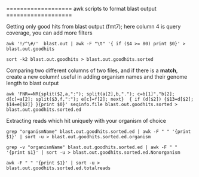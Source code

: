 =================== awk scripts to format blast output ===================

Getting only good hits from blast output (fmt7); here column 4 is query coverage, you can add more filters

`awk '!/^\#/'  blast.out | awk -F "\t" '{ if ($4 >= 80) print $0}' > blast.out.goodhits`

`sort -k2 blast.out.goodhits > blast.out.goodhits.sorted`

Comparing two different columns of two files, and if there is a **match**, create a new column!
useful in adding organism names and their genome length to blast output 

`awk 'FNR==NR{split($2,a,":"); split(a[2],b,"."); c=b[1]"."b[2]; d[c]=a[2]; split($3,f,":"); e[c]=f[2]; next}  { if (d[$2]) {$13=d[$2]; $14=e[$2]} }{print $0}' seqinfo.file blast.out.goodhits.sorted > blast.out.goodhits.sorted.ed`


Extracting reads which hit uniquely with your organism of choice

`grep "organismName" blast.out.goodhits.sorted.ed | awk -F " " '{print $1}' | sort -u > blast.out.goodhits.sorted.ed.organism`

`grep -v "organismName" blast.out.goodhits.sorted.ed | awk -F " " '{print $1}' | sort -u > blast.out.goodhits.sorted.ed.Nonorganism`

`awk -F " " '{print $1}' | sort -u > blast.out.goodhits.sorted.ed.totalreads`

